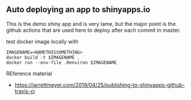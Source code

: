 ## Auto deploying an app to shinyapps.io


This is the demo shiny app and is very lame, but the major point is 
the github actions that are used here to deploy after each commit in master.




test docker image locally with 

```
IMAGENAME=<NAMETHISSOMETHING>
docker build -t $IMAGENAME . 
docker run --env-file .Renviron $IMAGENAME
```

REference material
- https://jarrettmeyer.com/2019/04/25/publishing-to-shinyapps-github-travis-ci
